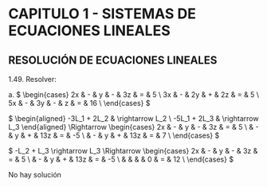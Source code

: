 # CAPITULO 1 - SISTEMAS DE ECUACIONES LINEALES

## RESOLUCIÓN DE ECUACIONES LINEALES

1.49. Resolver:

a. $
\begin{cases}
2x & - &  y & - & 3z & = &  5 \\
3x & - & 2y & + & 2z & = &  5 \\
5x & - & 3y & - &  z & = & 16 \\
\end{cases}
$

$
\begin{aligned}
-3L_1 + 2L_2 & \rightarrow L_2 \\
-5L_1 + 2L_3 & \rightarrow L_3
\end{aligned}
\Rightarrow
\begin{cases}
2x & - & y & - &  3z & = &  5 \\
   & - & y & + & 13z & = & -5 \\
   & - & y & + & 13z & = &  7 \\
\end{cases}
$

$
-L_2 + L_3 \rightarrow L_3 \Rightarrow
\begin{cases}
2x & - & y & - &  3z & = & 5 \\
   & - & y & + & 13z & = & -5 \\
   &   &   &   &  0 & = & 12 \\
\end{cases}
$

No hay solución
